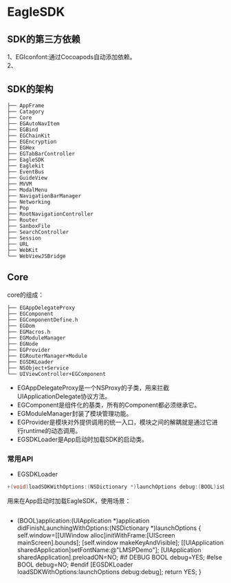 # EagleSDK

## SDK的第三方依赖
1、EGIconfont:通过Cocoapods自动添加依赖。  
2、

## SDK的架构
```
├── AppFrame 
├── Catagory
├── Core
├── EGAutoNavItem
├── EGBind
├── EGChainKit
├── EGEncryption
├── EGHex
├── EGTabBarController
├── EagleSDK
├── Eaglekit
├── EventBus
├── GuideView
├── MVVM
├── ModalMenu
├── NavigationBarManager
├── Networking
├── Pop
├── RootNavigationController
├── Router
├── SanboxFile
├── SearchController
├── Session
├── URL
├── WebKit
└── WebViewJSBridge
```

## Core
core的组成：  

```
├── EGAppDelegateProxy
├── EGComponent
├── EGComponentDefine.h
├── EGDom
├── EGMacros.h
├── EGModuleManager
├── EGNode
├── EGProvider
├── EGRouterManager+Module
├── EGSDKLoader
├── NSObject+Service
└── UIViewController+EGComponent
```
* EGAppDelegateProxy是一个NSProxy的子类，用来拦截UIApplicationDelegate协议方法。
* EGComponent是组件化的基类，所有的Component都必须继承它。
* EGModuleManager封装了模块管理功能。
* EGProvider是模块对外提供调用的统一入口，模块之间的解耦就是通过它进行runtime的动态调用。
* EGSDKLoader是App启动时加载SDK的启动类。

### 常用API
- EGSDKLoader

```ObjectiveC
+(void)loadSDKWithOptions:(NSDictionary *)launchOptions debug:(BOOL)isDebug;
```
用来在App启动时加载EagleSDK，使用场景：

>```
- (BOOL)application:(UIApplication *)application didFinishLaunchingWithOptions:(NSDictionary *)launchOptions {
   self.window=[[UIWindow alloc]initWithFrame:[UIScreen mainScreen].bounds];
    [self.window makeKeyAndVisible];
    [[UIApplication sharedApplication]setFontName:@"LMSPDemo"];
    [UIApplication sharedApplication].preloadON=NO;
#if DEBUG
    BOOL debug=YES;
#else
    BOOL debug=NO;
#endif
    [EGSDKLoader loadSDKWithOptions:launchOptions debug:debug];
    return YES;
}
```


